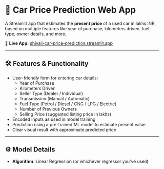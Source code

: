 # 🚗 Car Price Prediction Web App

A Streamlit app that estimates the **present price** of a used car in lakhs INR, based on multiple features like year of purchase, kilometers driven, fuel type, owner details, and more.

🔗 **Live App:** [shivali-car-price-prediction.streamlit.app](https://shivali-car-price-prediction.streamlit.app/)

---

## 🛠️ Features & Functionality

- User-friendly form for entering car details:
  - Year of Purchase
  - Kilometers Driven
  - Seller Type (Dealer / Individual)
  - Transmission (Manual / Automatic)
  - Fuel Type (Petrol / Diesel / CNG / LPG / Electric)
  - Number of Previous Owners
  - Selling Price (suggested listing price in lakhs)
- Encoded inputs as used in model training
- Prediction using a pre-trained ML model to estimate present value
- Clear visual result with approximate predicted price

---

## ⚙️ Model Details

- **Algorithm**: Linear Regression (or whichever regressor you've used)

